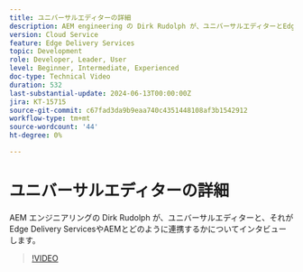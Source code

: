 ```yaml
---
title: ユニバーサルエディターの詳細
description: AEM engineering の Dirk Rudolph が、ユニバーサルエディターとEdge Delivery Servicesについてインタビューを受けます。
version: Cloud Service
feature: Edge Delivery Services
topic: Development
role: Developer, Leader, User
level: Beginner, Intermediate, Experienced
doc-type: Technical Video
duration: 532
last-substantial-update: 2024-06-13T00:00:00Z
jira: KT-15715
source-git-commit: c67fad3da9b9eaa740c4351448108af3b1542912
workflow-type: tm+mt
source-wordcount: '44'
ht-degree: 0%

---
```



# ユニバーサルエディターの詳細

AEM エンジニアリングの Dirk Rudolph が、ユニバーサルエディターと、それがEdge Delivery ServicesやAEMとどのように連携するかについてインタビューします。

>[!VIDEO](https://video.tv.adobe.com/v/3429656/?learn=on)
